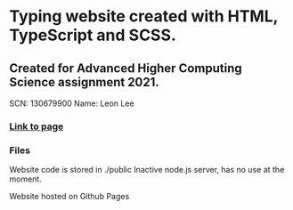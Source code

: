 # Typing website created with HTML, TypeScript and SCSS.

## Created for Advanced Higher Computing Science assignment 2021.
SCN: 130679900
Name: Leon Lee

### [Link to page](https://leon0241.github.io/typings/public)

### Files
Website code is stored in ./public
Inactive node.js server, has no use at the moment.

Website hosted on Github Pages
